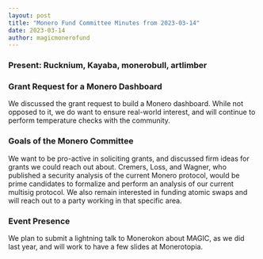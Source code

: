 ```yaml
---
layout: post
title: "Monero Fund Committee Minutes from 2023-03-14"
date: 2023-03-14
author: magicmonerofund
---
```


### Present: Rucknium, Kayaba, monerobull, artlimber

### Grant Request for a Monero Dashboard

We discussed the grant request to build a Monero dashboard. While not opposed to it, we do want to ensure real-world interest, and will continue to perform temperature checks with the community.

### Goals of the Monero Committee

We want to be pro-active in soliciting grants, and discussed firm ideas for grants we could reach out about. Cremers, Loss, and Wagner, who published a security analysis of the current Monero protocol, would be prime candidates to formalize and perform an analysis of our current multisig protocol. We also remain interested in funding atomic swaps and will reach out to a party working in that specific area.

### Event Presence

We plan to submit a lightning talk to Monerokon about MAGIC, as we did last year, and will work to have a few slides at Monerotopia.
